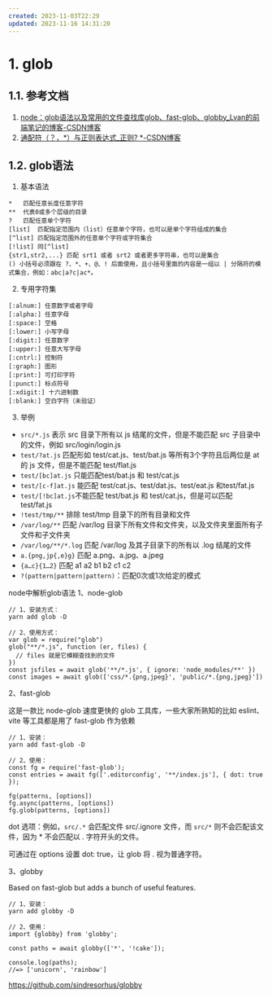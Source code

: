 ```yaml
---
created: 2023-11-03T22:29
updated: 2023-11-16 14:31:20
---
```

# 1. glob

## 1.1. 参考文档
1. [node：glob语法以及常用的文件查找库glob、fast-glob、globby_Lvan的前端笔记的博客-CSDN博客](https://blog.csdn.net/weixin_43972437/article/details/132926908)
2. [通配符（？，*）与正则表达式_正则? *-CSDN博客](https://blog.csdn.net/yh13572438258/article/details/121545229)
## 1.2. glob语法
1. 基本语法
```shell
*	匹配任意长度任意字符
**	代表0或多个层级的目录
?	匹配任意单个字符
[list]	匹配指定范围内（list）任意单个字符，也可以是单个字符组成的集合
[^list]	匹配指定范围外的任意单个字符或字符集合
[!list]	同[^list]
{str1,str2,...}	匹配 srt1 或者 srt2 或者更多字符串，也可以是集合
() 小括号必须跟在 ?、*、+、@、! 后面使用，且小括号里面的内容是一组以 | 分隔符的模式集合，例如：abc|a?c|ac*。
```
2. 专用字符集
```shell
[:alnum:] 任意数字或者字母
[:alpha:] 任意字母
[:space:] 空格
[:lower:] 小写字母
[:digit:] 任意数字
[:upper:] 任意大写字母
[:cntrl:] 控制符
[:graph:] 图形
[:print:] 可打印字符
[:punct:] 标点符号
[:xdigit:] 十六进制数
[:blank:] 空白字符（未验证）
```
3. 举例
- `src/*.js` 表示 src 目录下所有以 js 结尾的文件，但是不能匹配 src 子目录中的文件，例如 src/login/login.js
- `test/?at.js` 匹配形如 test/cat.js、test/bat.js 等所有3个字符且后两位是 at 的 js 文件，但是不能匹配 test/flat.js
- `test/[bc]at.js` 只能匹配test/bat.js 和 test/cat.js
- `test/[c-f]at.js` 能匹配 test/cat.js、test/dat.js、test/eat.js 和test/fat.js
- `test/[!bc]at.js`不能匹配 test/bat.js 和 test/cat.js，但是可以匹配 test/fat.js
- `!test/tmp/**` 排除 test/tmp 目录下的所有目录和文件
- `/var/log/**` 匹配 /var/log 目录下所有文件和文件夹，以及文件夹里面所有子文件和子文件夹
- `/var/log/**/*.log` 匹配 /var/log 及其子目录下的所有以 .log 结尾的文件
- `a.{png,jp{,e}g}` 匹配 a.png、a.jpg、a.jpeg
- `{a…c}{1…2}` 匹配 a1 a2 b1 b2 c1 c2
- `?(pattern|pattern|pattern)`：匹配0次或1次给定的模式

node中解析glob语法
1、node-glob
```shell
// 1、安装方式：
yarn add glob -D

// 2、使用方式：
var glob = require("glob")
glob("**/*.js", function (er, files) {
  // files 就是它模糊查找到的文件
})
const jsfiles = await glob('**/*.js', { ignore: 'node_modules/**' })
const images = await glob(['css/*.{png,jpeg}', 'public/*.{png,jpeg}'])
```
2、fast-glob

这是一款比 node-glob 速度更快的 glob 工具库，一些大家所熟知的比如 eslint、vite 等工具都是用了 fast-glob 作为依赖
```shell
// 1、安装：
yarn add fast-glob -D

// 2、使用：
const fg = require('fast-glob');
const entries = await fg(['.editorconfig', '**/index.js'], { dot: true });
```

```shell
fg(patterns, [options])
fg.async(patterns, [options])
fg.glob(patterns, [options])
```
dot 选项：例如，`src/.*` 会匹配文件 src/.ignore 文件，而 `src/*` 则不会匹配该文件，因为 * 不会匹配以 . 字符开头的文件。

可通过在 options 设置 dot: true，让 glob 将 . 视为普通字符。

3、globby

Based on fast-glob but adds a bunch of useful features.

```shell
// 1、安装：
yarn add globby -D

// 2、使用：
import {globby} from 'globby';

const paths = await globby(['*', '!cake']);

console.log(paths);
//=> ['unicorn', 'rainbow']
```

https://github.com/sindresorhus/globby


